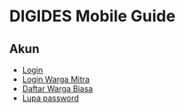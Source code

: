 # DIGIDES Mobile Guide

## Akun
- [Login](akun/login.md)
- [Login Warga Mitra](login-mitra.md)
- [Daftar Warga Biasa](daftar-nonmitra.md)
- [Lupa password](akun/lupa-password.md)